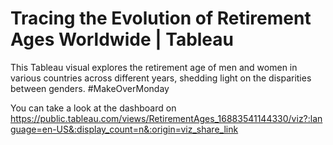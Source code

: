 # Tracing the Evolution of Retirement Ages Worldwide | Tableau
This Tableau visual explores the retirement age of men and women in various countries across different years, shedding light on the disparities between genders.
#MakeOverMonday

You can take a look at the dashboard on https://public.tableau.com/views/RetirementAges_16883541144330/viz?:language=en-US&:display_count=n&:origin=viz_share_link
